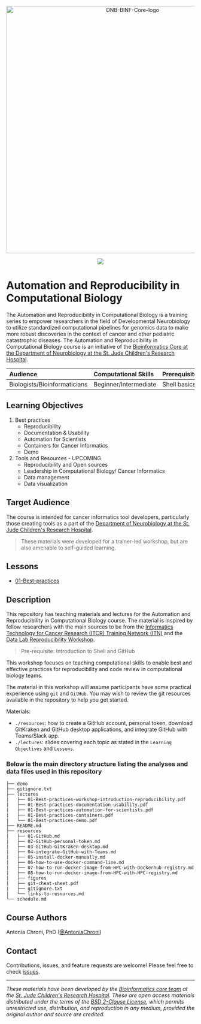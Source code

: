
<p align="center">
  <img src="[figures/img/DNB-BINF-Core-logo.svg](https://github.com/stjudeDNBBinfCore/trainings/blob/add-use-docker/figures/img/DNB-BINF-Core-logo.svg)" alt="DNB-BINF-Core-logo" width="660px" />
</p>
<p align="center">
  <a href="https://github.com/stjudeDNBBinfCore/Trainings/main/LICENSE"><img src="https://img.shields.io/github/license/kids-first/kf-template-repo.svg?style=for-the-badge"></a>
</p>

# Automation and Reproducibility in Computational Biology

The Automation and Reproducibility in Computational Biology is a training series to empower researchers in the field of Developmental Neurobiology to utilize standardized computational pipelines for genomics data to make more robust discoveries in the context of cancer and other pediatric catastrophic diseases. The Automation and Reproducibility in Computational Biology course is an initiative of the [Bioinformatics Core at the Department of Neurobiology at the St. Jude Children's Research Hospital](https://www.stjude.org/research/departments/developmental-neurobiology/shared-resources/bioinformatic-core.html).


| Audience | Computational Skills | Prerequisites | Duration |
:----------|:----------|:----------|:----------|
| Biologists/Bioinformaticians | Beginner/Intermediate | Shell basics | schedule.md|


## Learning Objectives

1. Best practices
   - Reproducibility
   - Documentation & Usability
   - Automation for Scientists
   - Containers for Cancer Informatics
   - Demo
2. Tools and Resources - UPCOMING
   - Reproducibility and Open sources
   - Leadership in Computational Biology/ Cancer Informatics
   - Data management
   - Data visualization

## Target Audience
The course is intended for cancer informatics tool developers, particularly those creating tools as a part of the [Department of Neurobiology at the St. Jude Children's Research Hospital](https://www.stjude.org/research/departments/developmental-neurobiology.html).

> These materials were developed for a trainer-led workshop, but are also amenable to self-guided learning.

## Lessons
* [01-Best-practices](https://github.com/stjudeDNBBinfCore/Trainings/tree/main/courses/Automation-Reproducibility-compbio/lectures/)


## Description

This repository has teaching materials and lectures for the Automation and Reproducibility in Computational Biology course. 
The material is inspired by fellow researchers with the main sources to be from the [Informatics Technology for Cancer Research (ITCR) Training Network (ITN)](https://www.itcrtraining.org/) and the [Data Lab Reproducibility Workshop](https://alexslemonade.github.io/reproducible-research/workshop-schedule.html).


> Pre-requisite: Introduction to Shell and GitHub

This workshop focuses on teaching computational skills to enable best and effective practices for reproducibility and code review in computational biology teams.

The material in this workshop will assume participants have some practical experience using `git` and `GitHub`. You may wish to review the git resources available in the repository to help you get started. 

Materials:
* `./resources`: how to create a GitHub account, personal token, download GitKraken and GitHub desktop applications, and integrate GitHub with Teams/Slack app.
* `./lectures`: slides covering each topic as stated in the `Learning Objectives` and `Lessons`.


### Below is the main directory structure listing the analyses and data files used in this repository

```
├── demo
├── gitignore.txt
├── lectures
|   ├── 01-Best-practices-workshop-introduction-reproducibility.pdf
|   ├── 01-Best-practices-documentation-usability.pdf
|   ├── 01-Best-practices-automation-for-scientists.pdf
|   ├── 01-Best-practices-containers.pdf
|   └── 01-Best-practices-demo.pdf
├── README.md
├── resources
|   ├── 01-GitHub.md
|   ├── 02-GitHub-personal-token.md
|   ├── 03-GitHub-GitKraken-desktop.md
|   ├── 04-integrate-GitHub-with-Teams.md
|   ├── 05-install-docker-manually.md
|   ├── 06-how-to-use-docker-command-line.md
|   ├── 07-how-to-run-docker-image-from-HPC-with-Dockerhub-registry.md
|   ├── 08-how-to-run-docker-image-from-HPC-with-HPC-registry.md
|   ├── figures
|   ├── git-cheat-sheet.pdf
|   ├── gitignore.txt
|   └── links-to-resources.md
└── schedule.md
```

## Course Authors

Antonia Chroni, PhD ([@AntoniaChroni](https://github.com/AntoniaChroni))


## Contact

Contributions, issues, and feature requests are welcome! Please feel free to check [issues](https://github.com/stjudeDNBBinfCore/Trainings/issues).

---

*These materials have been developed by the [Bioinformatics core team](https://www.stjude.org/research/departments/developmental-neurobiology/shared-resources/bioinformatic-core.html) at the [St. Jude Children's Research Hospital](https://www.stjude.org/). These are open access materials distributed under the terms of the [BSD 2-Clause License](https://opensource.org/license/bsd-2-clause), which permits unrestricted use, distribution, and reproduction in any medium, provided the original author and source are credited.*

